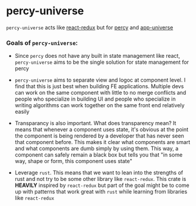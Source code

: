 # percy-universe

`percy-universe` acts like [react-redux](https://github.com/reduxjs/react-redux) but for [percy](https://github.com/chinedufn/percy) and [app-universe](https://github.com/AkinAguda/app-universe)

### Goals of `percy-universe`:

- Since `percy` does not have any built in state management like react, `percy-universe` aims to be the single solution for state management for percy

- `percy-universe` aims to separate view and logoc at component level. I find that this is just best when building FE applications. Multiple devs can work on the same component with little to no merge conflicts and people who specialize in building UI and people who specialize in writing algorithms can work together on the same front end relatively easily

- Transparancy is also important. What does transparency mean? It means that whenever a component uses state, it's obvious at the point the component is being rendered by a developer that has never seen that component before. This makes it clear what components are smart and what components are dumb simply by using them. This way, a component can safely remain a black box but tells you that "in some way, shape or form, this component uses state"

- Leverage `rust`. This means that we want to lean into the strengths of rust and not try to be some other library like `react-redux`. This crate is **HEAVILY** inspired by `react-redux` but part of the goal might be to come up with patterns that work great with `rust` while learning from libraries like `react-redux`
